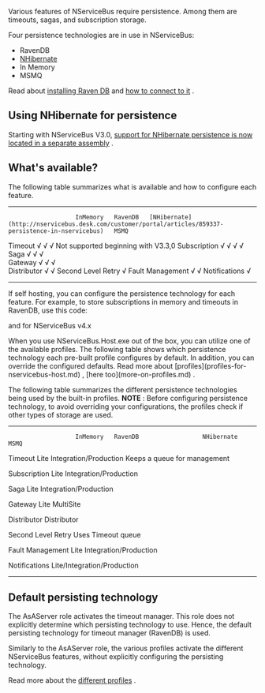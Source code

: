 <!--
title: "Persistence In NServiceBus"
tags: ""
summary: "<p>Various features of NServiceBus require persistence. Among them are timeouts, sagas, and subscription storage.</p>
<p>Four persistence technologies are in use in NServiceBus:</p>
"
-->

Various features of NServiceBus require persistence. Among them are timeouts, sagas, and subscription storage.

Four persistence technologies are in use in NServiceBus:

-   RavenDB
-   [NHibernate](persistence-in-nservicebus.md)
-   In Memory
-   MSMQ

Read about [installing Raven DB](using-ravendb-in-nservicebus-installing.md) and [how to connect to it](using-ravendb-in-nservicebus-connecting.md) .

Using NHibernate for persistence
--------------------------------

Starting with NServiceBus V3.0, [support for NHibernate persistence is now located in a separate assembly](relational-persistence-using-nhibernate.md) .

What's available?
-----------------

The following table summarizes what is available and how to configure each feature.

  -------------------- ---------- --------- ------------------------------------------------------------------------------------------------------ -------------------------------------
                       InMemory   RavenDB   [NHibernate](http://nservicebus.desk.com/customer/portal/articles/859337-persistence-in-nservicebus)   MSMQ
  Timeout              √          √         √                                                                                                      Not supported beginning with V3.3,0
  Subscription         √          √         √                                                                                                      √
  Saga                 √          √         √                                                                                                      
  Gateway              √          √         √                                                                                                      
  Distributor                               √                                                                                                      √
  Second Level Retry                                                                                                                               √
  Fault Management     √                                                                                                                           √
  Notifications                                                                                                                                    √
  -------------------- ---------- --------- ------------------------------------------------------------------------------------------------------ -------------------------------------

If self hosting, you can configure the persistence technology for each feature. For example, to store subscriptions in memory and timeouts in RavenDB, use this code:

<script src="https://gist.github.com/Particular-gist/6450972.js?file=001_persistance_v3.cs"></script>
<p>


and for NServiceBus v4.x


<script src="https://gist.github.com/Particular-gist/6450972.js?file=002_persistance_v4.cs"></script>
</p> When you use NServiceBus.Host.exe out of the box, you can utilize one of the available profiles. The following table shows which persistence technology each pre-built profile configures by default. In addition, you can override the configured defaults. Read more about
[profiles](profiles-for-nservicebus-host.md) , [here too](more-on-profiles.md)
.

The following table summarizes the different persistence technologies being used by the built-in profiles. **NOTE** : Before configuring persistence technology, to avoid overriding your configurations, the profiles check if other types of storage are used.

  -------------------- ---------- ------------------------ ------------ ------------------------------
                       InMemory   RavenDB                  NHibernate   MSMQ

  Timeout              Lite       Integration/Production                Keeps a queue for management

  Subscription         Lite       Integration/Production                

  Saga                 Lite       Integration/Production                

  Gateway              Lite       MultiSite                             

  Distributor                                                           Distributor

  Second Level Retry                                                    Uses Timeout queue

  Fault Management     Lite                                             Integration/Production

  Notifications                                                         Lite/Integration/Production


  -------------------- ---------- ------------------------ ------------ ------------------------------

Default persisting technology
-----------------------------

The AsAServer role activates the timeout manager. This role does not explicitly determine which persisting technology to use. Hence, the default persisting technology for timeout manager (RavenDB) is used.

Similarly to the AsAServer role, the various profiles activate the different NServiceBus features, without explicitly configuring the persisting technology.

Read more about the [different profiles](more-on-profiles.md) .



